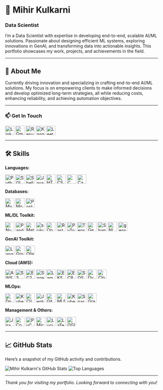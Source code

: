 # 💼 Mihir Kulkarni 

### Data Scientist

I’m a Data Scientist with expertise in developing end-to-end, scalable AI/ML solutions. Passionate about designing efficient ML systems, exploring innovations in GenAI, and transforming data into actionable insights. This portfolio showcases my work, projects, and achievements in the field.

---

## 📖 About Me

Currently driving innovation and specializing in crafting end-to-end AI/ML solutions. My focus is on empowering clients to make informed decisions and develop optimized long-term strategies, all while reducing costs, enhancing reliability, and achieving automation objectives.

---

### 📫 Get In Touch

<p>
<a href="https://www.linkedin.com/in/mihirrkulkarni/"><img src="https://img.shields.io/badge/-LinkedIn-0A66C2?logo=linkedin&logoColor=white&style=flat" alt="LinkedIn" height="30" /></a>
<a href="mailto:mikukulkarni@gmail.com"><img src="https://img.shields.io/badge/-Gmail-D14836?logo=gmail&logoColor=white&style=flat" alt="Gmail" height="30" /></a>
<a href="https://drive.google.com/file/d/1SP2lRmsa1kWVwHSH0tumtyUIaOzAED9G/view?usp=sharing"><img src="https://img.shields.io/badge/-Resume-000000?logo=pdf&logoColor=white&style=flat" alt="Resume" height="30" /></a>
<a href="https://www.kaggle.com/kulkarnimihir17"><img src="https://img.shields.io/badge/-Kaggle-20BEFF?logo=kaggle&logoColor=white&style=flat" alt="Kaggle" height="30" /></a>
<a href="https://leetcode.com/u/KulkarniMihir/"><img src="https://img.shields.io/badge/-LeetCode-FFA116?logo=leetcode&logoColor=black&style=flat" alt="LeetCode" height="30" /></a>
</p>

---

## 🛠 Skills

**Languages:**  
<p>
<img src="https://img.shields.io/badge/-Python-3776AB?logo=python&logoColor=white&style=flat" alt="Python" height="30" />
<img src="https://img.shields.io/badge/-SQL-CC2927?logo=microsoft-sql-server&logoColor=white&style=flat" alt="SQL" height="30" />
<img src="https://img.shields.io/badge/-Shell%20Script-4EAA25?logo=gnu-bash&logoColor=white&style=flat" alt="Shell" height="30" />
<img src="https://img.shields.io/badge/-JavaScript-F7DF1E?logo=javascript&logoColor=black&style=flat" alt="JavaScript" height="30" />
<img src="https://img.shields.io/badge/-HTML-E34F26?logo=html5&logoColor=white&style=flat" alt="HTML" height="30" />
<img src="https://img.shields.io/badge/-CSS-1572B6?logo=css3&logoColor=white&style=flat" alt="CSS" height="30" />
<img src="https://img.shields.io/badge/-C-00599C?logo=c&logoColor=white&style=flat" alt="C" height="30" />
<img src="https://img.shields.io/badge/-C++-00599C?logo=cplusplus&logoColor=white&style=flat" alt="C++" height="30" />
</p>

**Databases:**  
<p>
<img src="https://img.shields.io/badge/-MySQL-4479A1?logo=mysql&logoColor=white&style=flat" alt="MySQL" height="30" />
<img src="https://img.shields.io/badge/-MongoDB-47A248?logo=mongodb&logoColor=white&style=flat" alt="MongoDB" height="30" />
<img src="https://img.shields.io/badge/-PostgreSQL-4169E1?logo=postgresql&logoColor=white&style=flat" alt="PostgreSQL" height="30" />
</p>

**ML/DL Toolkit:**  
<p>
<img src="https://img.shields.io/badge/-NumPy-013243?logo=numpy&logoColor=white&style=flat" alt="NumPy" height="30" />
<img src="https://img.shields.io/badge/-Pandas-150458?logo=pandas&logoColor=white&style=flat" alt="Pandas" height="30" />
<img src="https://img.shields.io/badge/-Matplotlib-005C8C?logo=matplotlib&logoColor=white&style=flat" alt="Matplotlib" height="30" />
<img src="https://img.shields.io/badge/-scikit--learn-F7931E?logo=scikit-learn&logoColor=black&style=flat" alt="scikit-learn" height="30" />
<img src="https://img.shields.io/badge/-OpenCV-5C3EE8?logo=opencv&logoColor=white&style=flat" alt="OpenCV" height="30" />
<img src="https://img.shields.io/badge/-Rasterio-3B0B30?logo=python&logoColor=white&style=flat" alt="Rasterio" height="30" />
<img src="https://img.shields.io/badge/-PyTorch-EE4C2C?logo=pytorch&logoColor=white&style=flat" alt="PyTorch" height="30" />
<img src="https://img.shields.io/badge/-TensorFlow-FF6F00?logo=tensorflow&logoColor=white&style=flat" alt="TensorFlow" height="30" />
<img src="https://img.shields.io/badge/-GeoPandas-4B8BBE?logo=python&logoColor=white&style=flat" alt="GeoPandas" height="30" />
<img src="https://img.shields.io/badge/-Shapely-5A8E8C?logo=python&logoColor=white&style=flat" alt="Shapely" height="30" />
<img src="https://img.shields.io/badge/-NLTK-1C8C2D?logo=python&logoColor=white&style=flat" alt="NLTK" height="30" />
<img src="https://img.shields.io/badge/-gensim-D9A15B?logo=python&logoColor=white&style=flat" alt="gensim" height="30" />
</p>

**GenAI Toolkit:**  
<p>
<img src="https://img.shields.io/badge/-LangChain-FFFFFF?style=flat" alt="LangChain" height="30" />
<img src="https://img.shields.io/badge/-Groq-FFFFFF?style=flat" alt="Groq" height="30" />
<img src="https://img.shields.io/badge/-Ollama-FFFFFF?style=flat" alt="Ollama" height="30" />
</p>

**Cloud (AWS):**  
<p>
<img src="https://img.shields.io/badge/-AWS-232F3E?logo=amazon-aws&logoColor=white&style=flat" alt="AWS" height="30" />
<img src="https://img.shields.io/badge/-S3-569A31?logo=amazon-s3&logoColor=white&style=flat" alt="S3" height="30" />
<img src="https://img.shields.io/badge/-EC2-FF9900?logo=amazon-ec2&logoColor=white&style=flat" alt="EC2" height="30" />
<img src="https://img.shields.io/badge/-SageMaker-FF9900?logo=amazon-sagemaker&logoColor=white&style=flat" alt="SageMaker" height="30" />
<img src="https://img.shields.io/badge/-Lambda-FF9900?logo=amazon-lambda&logoColor=white&style=flat" alt="Lambda" height="30" />
<img src="https://img.shields.io/badge/-EKS-232F3E?logo=amazon-eks&logoColor=white&style=flat" alt="EKS" height="30" />
<img src="https://img.shields.io/badge/-ECR-232F3E?logo=amazon-ecr&logoColor=white&style=flat" alt="ECR" height="30" />
<img src="https://img.shields.io/badge/-SQS-232F3E?logo=amazon-sqs&logoColor=white&style=flat" alt="SQS" height="30" />
<img src="https://img.shields.io/badge/-DynamoDB-4053D6?logo=amazon-dynamodb&logoColor=white&style=flat" alt="DynamoDB" height="30" />
<img src="https://img.shields.io/badge/-CloudWatch-4053D6?logo=amazon-cloudwatch&logoColor=white&style=flat" alt="CloudWatch" height="30" />
</p>

**MLOps:**  
<p>
<img src="https://img.shields.io/badge/-Docker-2496ED?logo=docker&logoColor=white&style=flat" alt="Docker" height="30" />
<img src="https://img.shields.io/badge/-Kubernetes-326CE5?logo=kubernetes&logoColor=white&style=flat" alt="Kubernetes" height="30" />
<img src="https://img.shields.io/badge/-CI/CD-FFCA28?style=flat" alt="CI/CD" height="30" />
<img src="https://img.shields.io/badge/-Jenkins-D24939?logo=jenkins&logoColor=white&style=flat" alt="Jenkins" height="30" />
<img src="https://img.shields.io/badge/-Git-F05032?logo=git&logoColor=white&style=flat" alt="Git" height="30" />
<img src="https://img.shields.io/badge/-MLflow-003D00?logo=mlflow&logoColor=white&style=flat" alt="MLflow" height="30" />
<img src="https://img.shields.io/badge/-Kubeflow-3BAF6A?logo=kubeflow&logoColor=white&style=flat" alt="Kubeflow" height="30" />
<img src="https://img.shields.io/badge/-Spark-E25A1C?logo=apache-spark&logoColor=white&style=flat" alt="Spark" height="30" />
<img src="https://img.shields.io/badge/-Grafana-F46800?logo=grafana&logoColor=white&style=flat" alt="Grafana" height="30" />
</p>

**Management & Others:**  
<p>
<img src="https://img.shields.io/badge/-Jira-0052CC?logo=jira&logoColor=white&style=flat" alt="Jira" height="30" />
<img src="https://img.shields.io/badge/-Confluence-0052CC?logo=atlassian&logoColor=white&style=flat" alt="Confluence" height="30" />
<img src="https://img.shields.io/badge/-PyCharm-000000?logo=pycharm&logoColor=white&style=flat" alt="PyCharm" height="30" />
<img src="https://img.shields.io/badge/-Microsoft%20Office-2B579A?logo=microsoft-office&logoColor=white&style=flat" alt="Microsoft Office" height="30" />
<img src="https://img.shields.io/badge/-Lucidchart-FFB845?logo=lucidchart&logoColor=white&style=flat" alt="Lucidchart" height="30" />
<img src="https://img.shields.io/badge/-LaTeX-008080?logo=latex&logoColor=white&style=flat" alt="LaTeX" height="30" />
<img src="https://img.shields.io/badge/-QGIS-62B5E5?logo=qgis&logoColor=white&style=flat" alt="QGIS" height="30" />
</p>

---

## 📈 GitHub Stats

Here’s a snapshot of my GitHub activity and contributions.

![Mihir Kulkarni's GitHub Stats](https://github-readme-stats.vercel.app/api?username=KulkarniMihir&show_icons=true&theme=dracula) 
![Top Languages](https://github-readme-stats.vercel.app/api/top-langs/?username=KulkarniMihir&layout=compact&theme=dracula)

---

*Thank you for visiting my portfolio. Looking forward to connecting with you!*
